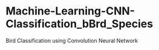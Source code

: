 # Machine-Learning-CNN-Classification_bBrd_Species
Bird Classification using Convolution Neural Network
